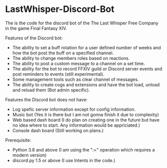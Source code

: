 # LastWhisper-Discord-Bot
The is the code for the discord bot of the The Last Whisper Free Company in the game Final Fantasy XIV.

Features of the Discord bot:
  - The ability to set a buff rotation for a user defined number of weeks and how the bot post the buff on a specified channel.
  - The ability to change members roles based on reactions.
  - The ability to post a custom message to a channel on a set time.
  - The ability for the bot to record FFXIV guild or Discord server events and post reminders to events (still experimental).
  - Some management tools such as clear channel of messages.
  - The ability to create cogs and extensions and have the bot load, unload and reload them (Bot admin specific).
  
Features the Discord bot does not have:
  - Log spefic server information except for config information.
  - Music bot (Yes it is there but I am not gonna finish it due to complexity)
  - Web based dash board (I do plan on creating one in the future but have no idea where to start. Any information would be appriciated.)
  - Console dash board (Still working on plans.)
  
Prerequisite:
  - Python 3.8 and above (I am using the ":=" operation which requires a modern version)
  - discord.py 1.5 or above (I use Intents in the code.)
